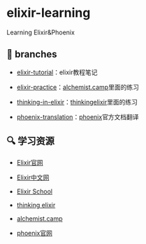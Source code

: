 # elixir-learning
Learning Elixir&amp;Phoenix

## 📁 branches

- [elixir-tutorial](https://github.com/KINGMJ/elixir-learning/tree/elixir-tutorial)：elixir教程笔记

- [elixir-practice](https://github.com/KINGMJ/elixir-learning/tree/elixir-practice)：[alchemist.camp](https://alchemist.camp/)里面的练习

- [thinking-in-elixir](https://github.com/KINGMJ/elixir-learning/tree/thinking-in-elixir)：[thinkingelixir](https://thinkingelixir.com/)里面的练习

- [phoenix-translation](https://github.com/KINGMJ/elixir-learning/tree/phoenix-translation)：[phoenix](https://hexdocs.pm/phoenix/overview.html)官方文档翻译

## 🔍 学习资源

- [Elixir官网](https://elixir-lang.org/)

- [Elixir中文网](https://elixir-lang.net/)

- [Elixir School](https://elixirschool.com/zh-hans/)

- [thinking elixir](https://thinkingelixir.com/)

- [alchemist.camp](https://alchemist.camp/)

- [phoenix官网](https://hexdocs.pm/phoenix/overview.html)
